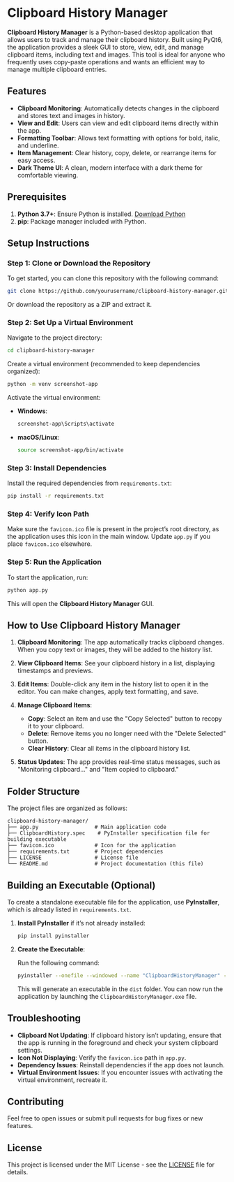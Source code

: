 # Clipboard History Manager

**Clipboard History Manager** is a Python-based desktop application that allows users to track and manage their clipboard history. Built using PyQt6, the application provides a sleek GUI to store, view, edit, and manage clipboard items, including text and images. This tool is ideal for anyone who frequently uses copy-paste operations and wants an efficient way to manage multiple clipboard entries.

## Features

- **Clipboard Monitoring**: Automatically detects changes in the clipboard and stores text and images in history.
- **View and Edit**: Users can view and edit clipboard items directly within the app.
- **Formatting Toolbar**: Allows text formatting with options for bold, italic, and underline.
- **Item Management**: Clear history, copy, delete, or rearrange items for easy access.
- **Dark Theme UI**: A clean, modern interface with a dark theme for comfortable viewing.

## Prerequisites

1. **Python 3.7+**: Ensure Python is installed. [Download Python](https://www.python.org/downloads/)
2. **pip**: Package manager included with Python.

## Setup Instructions

### Step 1: Clone or Download the Repository

To get started, you can clone this repository with the following command:

```bash
git clone https://github.com/yourusername/clipboard-history-manager.git
```

Or download the repository as a ZIP and extract it.

### Step 2: Set Up a Virtual Environment

Navigate to the project directory:

```bash
cd clipboard-history-manager
```

Create a virtual environment (recommended to keep dependencies organized):

```bash
python -m venv screenshot-app
```

Activate the virtual environment:

- **Windows**:

    ```bash
    screenshot-app\Scripts\activate
    ```

- **macOS/Linux**:
  
    ```bash
    source screenshot-app/bin/activate
    ```

### Step 3: Install Dependencies

Install the required dependencies from `requirements.txt`:

```bash
pip install -r requirements.txt
```

### Step 4: Verify Icon Path

Make sure the `favicon.ico` file is present in the project’s root directory, as the application uses this icon in the main window. Update `app.py` if you place `favicon.ico` elsewhere.

### Step 5: Run the Application

To start the application, run:

```bash
python app.py
```

This will open the **Clipboard History Manager** GUI.

## How to Use Clipboard History Manager

1. **Clipboard Monitoring**: The app automatically tracks clipboard changes. When you copy text or images, they will be added to the history list.

2. **View Clipboard Items**: See your clipboard history in a list, displaying timestamps and previews.

3. **Edit Items**: Double-click any item in the history list to open it in the editor. You can make changes, apply text formatting, and save.

4. **Manage Clipboard Items**:
   - **Copy**: Select an item and use the "Copy Selected" button to recopy it to your clipboard.
   - **Delete**: Remove items you no longer need with the "Delete Selected" button.
   - **Clear History**: Clear all items in the clipboard history list.

5. **Status Updates**: The app provides real-time status messages, such as "Monitoring clipboard..." and "Item copied to clipboard."

## Folder Structure

The project files are organized as follows:

```plaintext
clipboard-history-manager/
├── app.py                  # Main application code
├── ClipboardHistory.spec    # PyInstaller specification file for building executable
├── favicon.ico             # Icon for the application
├── requirements.txt        # Project dependencies
├── LICENSE                 # License file
└── README.md               # Project documentation (this file)
```

## Building an Executable (Optional)

To create a standalone executable file for the application, use **PyInstaller**, which is already listed in `requirements.txt`.

1. **Install PyInstaller** if it’s not already installed:

    ```bash
    pip install pyinstaller
    ```

2. **Create the Executable**:

   Run the following command:

    ```bash
    pyinstaller --onefile --windowed --name "ClipboardHistoryManager" --icon="favicon.ico" app.py
    ```

   This will generate an executable in the `dist` folder. You can now run the application by launching the `ClipboardHistoryManager.exe` file.

## Troubleshooting

- **Clipboard Not Updating**: If clipboard history isn’t updating, ensure that the app is running in the foreground and check your system clipboard settings.
- **Icon Not Displaying**: Verify the `favicon.ico` path in `app.py`.
- **Dependency Issues**: Reinstall dependencies if the app does not launch.
- **Virtual Environment Issues**: If you encounter issues with activating the virtual environment, recreate it.

## Contributing

Feel free to open issues or submit pull requests for bug fixes or new features.

## License

This project is licensed under the MIT License - see the [LICENSE](LICENSE) file for details.
